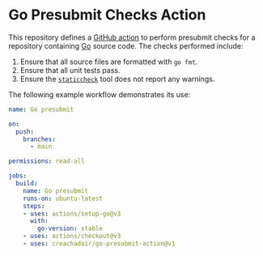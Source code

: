 # Go Presubmit Checks Action

This repository defines a [GitHub action][gha] to perform presubmit checks for
a repository containing [Go][go] source code. The checks performed include:

1. Ensure that all source files are formatted with  `go fmt`.
2. Ensure that all unit tests pass.
3. Ensure the [`staticcheck`][sc] tool does not report any warnings.

The following example workflow demonstrates its use:

```yaml
name: Go presubmit

on:
  push:
    branches:
      - main

permissions: read-all

jobs:
  build:
    name: Go presubmit
    runs-on: ubuntu-latest
    steps:
    - uses: actions/setup-go@v3
      with:
        go-version: stable
    - uses: actions/checkout@v3
    - uses: creachadair/go-presubmit-action@v1
```

[gha]: https://docs.github.com/en/actions
[go]: https://golang.org/
[sc]: https://staticcheck.io/
